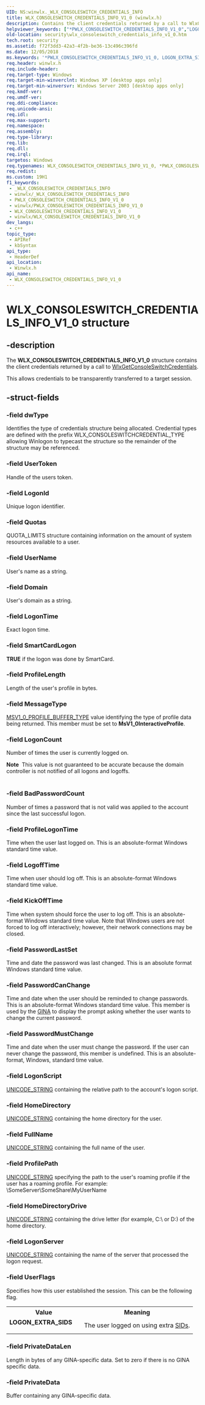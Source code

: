 ```yaml
---
UID: NS:winwlx._WLX_CONSOLESWITCH_CREDENTIALS_INFO
title: WLX_CONSOLESWITCH_CREDENTIALS_INFO_V1_0 (winwlx.h)
description: Contains the client credentials returned by a call to WlxGetConsoleSwitchCredentials.
helpviewer_keywords: ["*PWLX_CONSOLESWITCH_CREDENTIALS_INFO_V1_0","LOGON_EXTRA_SIDS","PWLX_CONSOLESWITCH_CREDENTIALS_INFO_V1_0","PWLX_CONSOLESWITCH_CREDENTIALS_INFO_V1_0 structure pointer [Security]","WLX_CONSOLESWITCH_CREDENTIALS_INFO_V1_0","WLX_CONSOLESWITCH_CREDENTIALS_INFO_V1_0 structure [Security]","_gina_wlx_consoleswitch_credentials_info_v1_0","security.wlx_consoleswitch_credentials_info_v1_0","winwlx/PWLX_CONSOLESWITCH_CREDENTIALS_INFO_V1_0","winwlx/WLX_CONSOLESWITCH_CREDENTIALS_INFO_V1_0"]
old-location: security\wlx_consoleswitch_credentials_info_v1_0.htm
tech.root: security
ms.assetid: f72f3dd3-42a3-4f2b-be36-13c496c396fd
ms.date: 12/05/2018
ms.keywords: '*PWLX_CONSOLESWITCH_CREDENTIALS_INFO_V1_0, LOGON_EXTRA_SIDS, PWLX_CONSOLESWITCH_CREDENTIALS_INFO_V1_0, PWLX_CONSOLESWITCH_CREDENTIALS_INFO_V1_0 structure pointer [Security], WLX_CONSOLESWITCH_CREDENTIALS_INFO_V1_0, WLX_CONSOLESWITCH_CREDENTIALS_INFO_V1_0 structure [Security], _gina_wlx_consoleswitch_credentials_info_v1_0, security.wlx_consoleswitch_credentials_info_v1_0, winwlx/PWLX_CONSOLESWITCH_CREDENTIALS_INFO_V1_0, winwlx/WLX_CONSOLESWITCH_CREDENTIALS_INFO_V1_0'
req.header: winwlx.h
req.include-header: 
req.target-type: Windows
req.target-min-winverclnt: Windows XP [desktop apps only]
req.target-min-winversvr: Windows Server 2003 [desktop apps only]
req.kmdf-ver: 
req.umdf-ver: 
req.ddi-compliance: 
req.unicode-ansi: 
req.idl: 
req.max-support: 
req.namespace: 
req.assembly: 
req.type-library: 
req.lib: 
req.dll: 
req.irql: 
targetos: Windows
req.typenames: WLX_CONSOLESWITCH_CREDENTIALS_INFO_V1_0, *PWLX_CONSOLESWITCH_CREDENTIALS_INFO_V1_0
req.redist: 
ms.custom: 19H1
f1_keywords:
 - _WLX_CONSOLESWITCH_CREDENTIALS_INFO
 - winwlx/_WLX_CONSOLESWITCH_CREDENTIALS_INFO
 - PWLX_CONSOLESWITCH_CREDENTIALS_INFO_V1_0
 - winwlx/PWLX_CONSOLESWITCH_CREDENTIALS_INFO_V1_0
 - WLX_CONSOLESWITCH_CREDENTIALS_INFO_V1_0
 - winwlx/WLX_CONSOLESWITCH_CREDENTIALS_INFO_V1_0
dev_langs:
 - c++
topic_type:
 - APIRef
 - kbSyntax
api_type:
 - HeaderDef
api_location:
 - Winwlx.h
api_name:
 - WLX_CONSOLESWITCH_CREDENTIALS_INFO_V1_0
---
```


# WLX_CONSOLESWITCH_CREDENTIALS_INFO_V1_0 structure


## -description

The <b>WLX_CONSOLESWITCH_CREDENTIALS_INFO_V1_0</b> structure contains the client credentials returned by a call to 
<a href="/windows/desktop/api/winwlx/nf-winwlx-wlxgetconsoleswitchcredentials">WlxGetConsoleSwitchCredentials</a>.

This allows credentials to be transparently transferred to a target session.

## -struct-fields

### -field dwType

Identifies the type of credentials structure being allocated. Credential types are defined with the prefix WLX_CONSOLESWITCHCREDENTIAL_TYPE allowing Winlogon to typecast the structure so the remainder of the structure may be referenced.

### -field UserToken

Handle of the users token.

### -field LogonId

Unique logon identifier.

### -field Quotas

QUOTA_LIMITS structure containing information on the amount of system resources available to a user.

### -field UserName

User's name as a string.

### -field Domain

User's domain as a string.

### -field LogonTime

Exact logon time.

### -field SmartCardLogon

<b>TRUE</b> if the logon was done by SmartCard.

### -field ProfileLength

Length of the user's profile in bytes.

### -field MessageType

<a href="/windows/desktop/api/ntsecapi/ne-ntsecapi-msv1_0_profile_buffer_type">MSV1_0_PROFILE_BUFFER_TYPE</a> value identifying the type of profile data being returned. This member must be set to <b>MsV1_0InteractiveProfile</b>.

### -field LogonCount

Number of times the user is currently logged on. 




<div class="alert"><b>Note</b>  This value is not guaranteed to be accurate because the domain controller is not notified of all logons and logoffs.</div>
<div> </div>

### -field BadPasswordCount

Number of times a password that is not valid was applied to the account since the last successful logon.

### -field ProfileLogonTime

Time when the user last logged on. This is an absolute-format Windows standard time value.

### -field LogoffTime

Time when user should log off. This is an absolute-format Windows standard time value.

### -field KickOffTime

Time when system should force the user to log off. This is an absolute-format Windows standard time value. Note that Windows users are not forced to log off interactively; however, their network connections may be closed.

### -field PasswordLastSet

Time and date the password was last changed. This is an absolute format Windows standard time value.

### -field PasswordCanChange

Time and date when the user should be reminded to change passwords. This is an absolute-format Windows standard time value. This member is used by the <a href="/windows/desktop/SecGloss/g-gly">GINA</a> to display the prompt asking whether the user wants to change the current password.

### -field PasswordMustChange

Time and date when the user must change the password. If the user can never change the password, this member is undefined. This is an absolute-format, Windows, standard time value.

### -field LogonScript

<a href="/windows/desktop/api/subauth/ns-subauth-unicode_string">UNICODE_STRING</a> containing the relative path to the account's logon script.

### -field HomeDirectory

<a href="/windows/desktop/api/subauth/ns-subauth-unicode_string">UNICODE_STRING</a> containing the home directory for the user.

### -field FullName

<a href="/windows/desktop/api/subauth/ns-subauth-unicode_string">UNICODE_STRING</a> containing the full name of the user.

### -field ProfilePath

<a href="/windows/desktop/api/subauth/ns-subauth-unicode_string">UNICODE_STRING</a> specifying the path to the user's roaming profile if the user has a roaming profile. For example: \\SomeServer\SomeShare\MyUserName

### -field HomeDirectoryDrive

<a href="/windows/desktop/api/subauth/ns-subauth-unicode_string">UNICODE_STRING</a> containing the drive letter (for example, C:\ or D:\) of the home directory.

### -field LogonServer

<a href="/windows/desktop/api/subauth/ns-subauth-unicode_string">UNICODE_STRING</a> containing the name of the server that processed the logon request.

### -field UserFlags

Specifies how this user established the session. This can be the following flag.

<table>
<tr>
<th>Value</th>
<th>Meaning</th>
</tr>
<tr>
<td width="40%"><a id="LOGON_EXTRA_SIDS"></a><a id="logon_extra_sids"></a><dl>
<dt><b>LOGON_EXTRA_SIDS</b></dt>
</dl>
</td>
<td width="60%">
The user logged on using extra <a href="/windows/desktop/SecGloss/s-gly">SIDs</a>.

</td>
</tr>
</table>

### -field PrivateDataLen

Length in bytes of any GINA-specific data. Set to zero if there is no GINA specific data.

### -field PrivateData

Buffer containing any GINA-specific data.